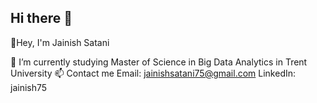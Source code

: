 ## Hi there 👋

👋Hey, I'm Jainish Satani

🌱 I’m currently studying Master of Science in Big Data Analytics in Trent University
📫 Contact me
Email: jainishsatani75@gmail.com
LinkedIn: jainish75
